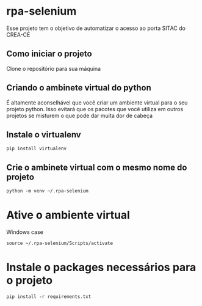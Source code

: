 # rpa-selenium

Esse projeto tem o objetivo de automatizar o acesso ao porta SITAC do CREA-CE

## Como iniciar o projeto
Clone o repositório para sua máquina

## Criando o ambinete virtual do python
É altamente aconselhável que você criar um ambiente virtual para o seu projeto python.
Isso evitará que os pacotes que você utiliza em outros projetos se misturem o que pode dar 
muita dor de cabeça
## Instale o virtualenv
```
pip install virtualenv
```
## Crie o ambinete virtual com o mesmo nome do projeto
```
python -m venv ~/.rpa-selenium
```
# Ative o ambiente virtual
Windows case
```
source ~/.rpa-selenium/Scripts/activate
```
# Instale o packages necessários para o projeto
```
pip install -r requirements.txt
```



